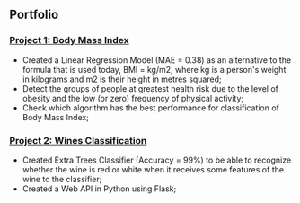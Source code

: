 ## Portfolio

### [Project 1: Body Mass Index](https://github.com/dayanacavalcante/Obesity-Estimate)
* Created a Linear Regression Model (MAE = 0.38) as an alternative to the formula that is used today, BMI = kg/m2, where kg is a person's weight in kilograms and m2 is their height in metres squared;
* Detect the groups of people at greatest health risk due to the level of obesity and the low (or zero) frequency of physical activity;
* Check which algorithm has the best performance for classification of Body Mass Index;


### [Project 2: Wines Classification](https://github.com/dayanacavalcante/ApiPython-WineClassify)
* Created Extra Trees Classifier (Accuracy = 99%) to be able to recognize whether the wine is red or white when it receives some features of the wine to the classifier;
* Created a Web API in Python using Flask;

